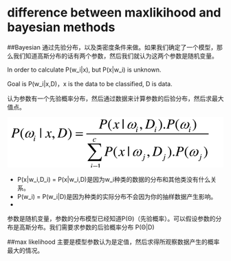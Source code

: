 # difference between maxlikihood and bayesian methods

##Bayesian
通过先验分布，以及类密度条件来做。如果我们确定了一个模型，那么我们知道高斯分布的话有两个参数，然后我们就认为这两个参数是随机变量。

In order to calculate P(w_i|x), but P(x|w_i) is unknown.

Goal is P(w_i|x,D)，x is the data to be classified, D is data.

认为参数有一个先验概率分布，然后通过数据来计算参数的后验分布，然后求最大值点。

![](QQ20160309-0@2x.png)

- P(x|w_i,D_i) = P(x|w_i,D)是因为w_i种类的数据的分布和其他类没有什么关系。
- P(w_i) = P(w_i|D)是因为种类的实际分布不会因为你的抽样数据产生影响。
- 


参数是随机变量，参数的分布模型已经知道P(Θ)（先验概率）。可以假设参数的分布是高斯分布。我们需要求参数的后验概率分布 P(Θ|D)


##max likelihood
主要是模型参数认为是定值，然后求得所观察数据产生的概率最大的情况。
